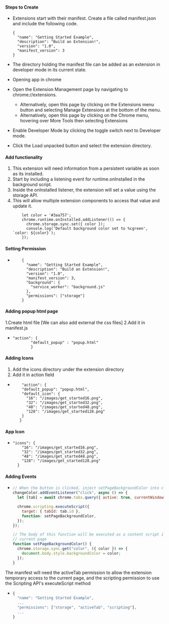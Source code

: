 #### Steps to Create
- Extensions start with their manifest. Create a file called manifest.json and include the following code.
    ```
    {
      "name": "Getting Started Example",
      "description": "Build an Extension!",
      "version": "1.0",
      "manifest_version": 3
    }
    ```
- The directory holding the manifest file can be added as an extension in developer mode in its current state.

- Opening app in chrome
 - Open the Extension Management page by navigating to chrome://extensions.
   - Alternatively, open this page by clicking on the Extensions menu button and selecting Manage Extensions at the bottom of the menu.
   - Alternatively, open this page by clicking on the Chrome menu, hovering over More Tools then selecting Extensions
 - Enable Developer Mode by clicking the toggle switch next to Developer mode.
 - Click the Load unpacked button and select the extension directory.

#### Add functionality
1. This extension will need information from a persistent variable as soon as its installed.
2. Start by including a listening event for runtime.onInstalled in the background script.
3. Inside the onInstalled listener, the extension will set a value using the storage API.
4. This will allow multiple extension components to access that value and update it.
    ```
        let color = '#3aa757';
        chrome.runtime.onInstalled.addListener(() => {
          chrome.storage.sync.set({ color });
          console.log('Default background color set to %cgreen', `color: ${color}`);
        });
    ```

#### Setting Permission
- ```
      {
        "name": "Getting Started Example",
        "description": "Build an Extension!",
        "version": "1.0",
        "manifest_version": 3,
        "background": {
          "service_worker": "background.js"
        },
        "permissions": ["storage"]
      }     
  ```


#### Adding popup html page
1.Create html file [We can also add external the css files]
2.Add it in manifest.js
 -  ```
    "action": {
            "default_popup" : "popup.html"
            }
    ```

    
#### Adding Icons
1. Add the icons directory under the extension directory
2. Add it in action field 
- ```
      "action": {
      "default_popup": "popup.html",
      "default_icon": {
        "16": "/images/get_started16.png",
        "32": "/images/get_started32.png",
        "48": "/images/get_started48.png",
        "128": "/images/get_started128.png"
      }
     }
  ```

#### App Icon
- ```
  "icons": {
      "16": "/images/get_started16.png",
      "32": "/images/get_started32.png",
      "48": "/images/get_started48.png",
      "128": "/images/get_started128.png"
    }
  ```

#### Adding Events
- ```javascript
  // When the button is clicked, inject setPageBackgroundColor into current page
  changeColor.addEventListener("click", async () => {
    let [tab] = await chrome.tabs.query({ active: true, currentWindow: true });
  
    chrome.scripting.executeScript({
      target: { tabId: tab.id },
      function: setPageBackgroundColor,
    });
  });
  
  // The body of this function will be executed as a content script inside the
  // current page
  function setPageBackgroundColor() {
    chrome.storage.sync.get("color", ({ color }) => {
      document.body.style.backgroundColor = color;
    });
  }
  ```

The manifest will need the activeTab permission to allow the extension temporary access to the current page, and the scripting permission to use the Scripting API's executeScript method
- ```javascript
  {
    "name": "Getting Started Example",
    ...
    "permissions": ["storage", "activeTab", "scripting"],
    ...
  }
  ```
